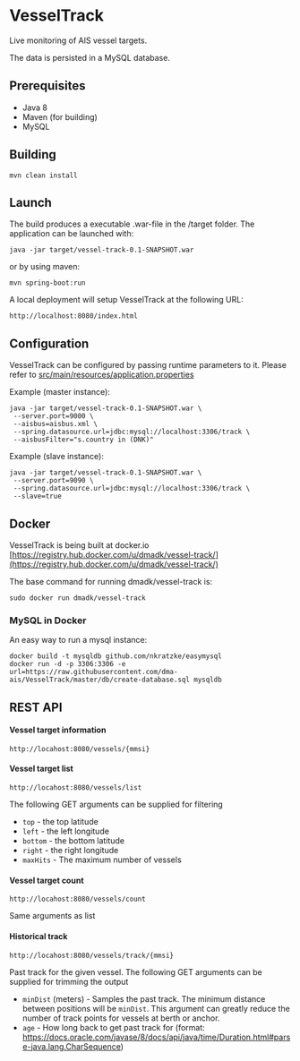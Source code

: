 VesselTrack
==========================

Live monitoring of AIS vessel targets.

The data is persisted in a MySQL database.

## Prerequisites

* Java 8
* Maven (for building)
* MySQL


## Building ##

    mvn clean install

## Launch

The build produces a executable .war-file in the /target folder. The application can be launched with:

    java -jar target/vessel-track-0.1-SNAPSHOT.war

or by using maven:

    mvn spring-boot:run

A local deployment will setup VesselTrack at the following URL:

    http://localhost:8080/index.html

## Configuration

VesselTrack can be configured by passing runtime parameters to it.
Please refer to [src/main/resources/application.properties](src/main/resources/application.properties)

Example (master instance):

    java -jar target/vessel-track-0.1-SNAPSHOT.war \
     --server.port=9000 \
     --aisbus=aisbus.xml \
     --spring.datasource.url=jdbc:mysql://localhost:3306/track \
     --aisbusFilter="s.country in (DNK)"

Example (slave instance):

    java -jar target/vessel-track-0.1-SNAPSHOT.war \
     --server.port=9090 \
     --spring.datasource.url=jdbc:mysql://localhost:3306/track \
     --slave=true

## Docker

VesselTrack is being built at docker.io [https://registry.hub.docker.com/u/dmadk/vessel-track/](https://registry.hub.docker.com/u/dmadk/vessel-track/)

The base command for running dmadk/vessel-track is:

    sudo docker run dmadk/vessel-track

### MySQL in Docker

An easy way to run a mysql instance:

    docker build -t mysqldb github.com/nkratzke/easymysql
    docker run -d -p 3306:3306 -e url=https://raw.githubusercontent.com/dma-ais/VesselTrack/master/db/create-database.sql mysqldb


## REST API ##

#### Vessel target information

	http://locahost:8080/vessels/{mmsi}

#### Vessel target list

	http://locahost:8080/vessels/list

The following GET arguments can be supplied for filtering

  * `top` - the top latitude
  * `left` - the left longitude
  * `bottom` - the bottom latitude
  * `right` - the right longitude
  * `maxHits` - The maximum number of vessels

#### Vessel target count

	http://locahost:8080/vessels/count

Same arguments as list

#### Historical track

	http://locahost:8080/vessels/track/{mmsi}

Past track for the given vessel. The following GET arguments can be supplied for trimming the output

  * `minDist` (meters) - Samples the past track. The minimum distance between
	positions will be `minDist`. This argument can greatly reduce the number of track points for vessels at berth or anchor.
  * `age` - How long back to get past track for (format: https://docs.oracle.com/javase/8/docs/api/java/time/Duration.html#parse-java.lang.CharSequence)

